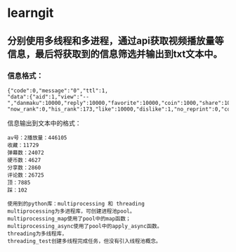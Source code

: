# learngit
**分别使用多线程和多进程，通过api获取视频播放量等信息，最后将获取到的信息筛选并输出到txt文本中。**
----
### 信息格式：
```
{"code":0,"message":"0","ttl":1,
"data":{"aid":1,"view":"--","danmaku":10000,"reply":10000,"favorite":10000,"coin":1000,"share":10000,
"now_rank":0,"his_rank":173,"like":10000,"dislike":1,"no_reprint":0,"copyright":2}}
```
信息输出到文本中的格式：
```
av号：2播放量：446105
收藏：11729
弹幕数：24072
硬币数：4627
分享数：2860
评论数：26725
顶：7885
踩：102
```	
	使用到的python库：multiprocessing 和 threading
	multiprocessing为多进程库，可创建进程池pool。
	multiprocessing_map使用了pool中的map函数；
	multiprocessing_async使用了pool中的apply_async函数。
	threading为多线程库，
	threading_test创建多线程完成任务，但没有引入线程池概念。

